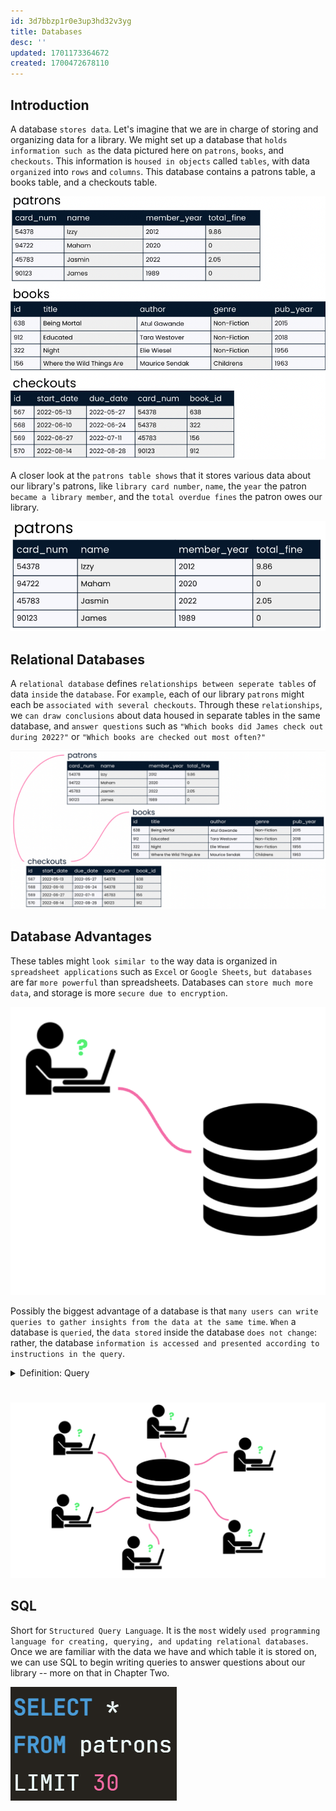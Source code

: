 ```yaml
---
id: 3d7bbzp1r0e3up3hd32v3yg
title: Databases
desc: ''
updated: 1701173364672
created: 1700472678110
---
```


## Introduction 

A database `stores data`. Let's imagine that we are in charge of storing and organizing data for a library. We might set up a database that `holds information such as` the data pictured here on `patrons`, `books`, and `checkouts`. This information is `housed in objects` called `tables`, with data `organized` into `rows` and `columns`. This database contains a patrons table, a books table, and a checkouts table.

![Alt text](image.png)

A closer look at the `patrons table shows` that it stores various data about our library's patrons, like `library card number`, `name`, the `year` the patron `became a library member`, and the `total overdue fines` the patron owes our library.

![Alt text](image-1.png)


## Relational Databases

A `relational database` defines `relationships between seperate tables` of data `inside` the `database`. For `example`, each of our library `patrons` might each be `associated with several checkouts`. Through these `relationships`, we `can draw conclusions` about data housed in separate tables in the same database, and `answer questions` such as `"Which books did James check out during 2022?"` or `"Which books are checked out most often?"`

![Alt text](image-2.png)


## Database Advantages

These tables might `look similar to` the way data is organized in `spreadsheet applications` such as `Excel` or `Google Sheets`, `but databases` are far `more powerful` than spreadsheets. Databases can `store much more data`, and storage is more `secure due to encryption`.

![Alt text](image-3.png)

Possibly the biggest advantage of a database is that `many users can write queries to gather insights from the data at the same time`. `When` a database is `queried`, the `data stored` inside the database `does not change`: rather, the database `information is accessed and presented according to instructions in the query`.

<!-- start of 'query' section -->
<details>
    <summary>Definition: Query</summary>

#
A query is a `request for data or information` from a database. It usually `involves specifying` certain criteria (`conditions`) that `the data must meet`.

---
</details>
<!-- end of 'query' section -->

#
![Alt text](image-4.png)

## SQL

Short for `Structured Query Language`. It is the `most` widely `used programming language for creating, querying, and updating relational databases`. Once we are familiar with the data we have and which table it is stored on, we can use SQL to begin writing queries to answer questions about our library -- more on that in Chapter Two.

![Alt text](image-5.png)